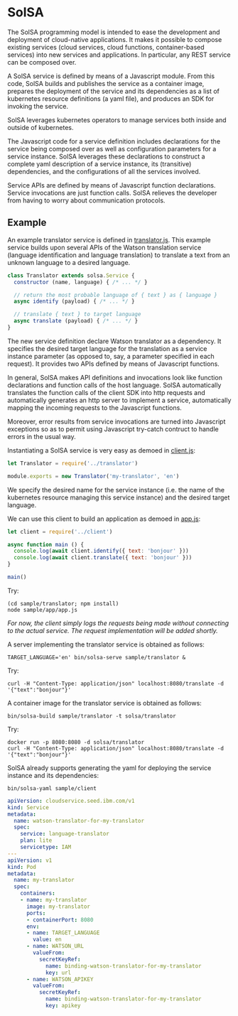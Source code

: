 # SolSA

The SolSA programming model is intended to ease the development and deployment
of cloud-native applications. It makes it possible to compose existing services
(cloud services, cloud functions, container-based services) into new services
and applications. In particular, any REST service can be composed over.

A SolSA service is defined by means of a Javascript module. From this code,
SolSA builds and publishes the service as a container image, prepares the
deployment of the service and its dependencies as a list of kubernetes resource
definitions (a yaml file), and produces an SDK for invoking the service.

SolSA leverages kubernetes operators to manage services both inside and outside
of kubernetes.

The Javascript code for a service definition includes declarations for the
service being composed over as well as configuration parameters for a service
instance. SolSA leverages these declarations to construct a complete yaml
description of a service instance, its (transitive) dependencies, and the
configurations of all the services involved.

Service APIs are defined by means of Javascript function declarations.
Service invocations are just function calls. SolSA relieves the developer
from having to worry about communication protocols.

## Example

An example translator service is defined in
[translator.js](sample/translator/translator.js). This example service builds
upon several APIs of the Watson translation service (language identification and
language translation) to translate a text from an unknown language to a desired
language.
```javascript
class Translator extends solsa.Service {
  constructor (name, language) { /* ... */ }

  // return the most probable language of { text } as { language }
  async identify (payload) { /* ... */ }

  // translate { text } to target language
  async translate (payload) { /* ... */ }
}
```
The new service definition declare Watson translator as a dependency. It
specifies the desired target language for the translation as a service instance
parameter (as opposed to, say, a parameter specified in each request). It
provides two APIs defined by means of Javascript functions.

In general, SolSA makes API definitions and invocations look like function
declarations and function calls of the host language. SolSA automatically
translates the function calls of the client SDK into http requests and
automatically generates an http server to implement a service, automatically
mapping the incoming requests to the Javascript functions.

Moreover, error results from service invocations are turned into Javascript
exceptions so as to permit using Javascript try-catch contruct to handle
errors in the usual way.

Instantiating a SolSA service is very easy as demoed in
[client.js](sample/client/client.js):
```javascript
let Translator = require('../translator')

module.exports = new Translator('my-translator', 'en')
```
We specify the desired name for the service instance (i.e. the name of the
kubernetes resource managing this service instance) and the desired target
language.

We can use this client to build an application as demoed in
[app.js](sample/app/app.js):
```javascript
let client = require('../client')

async function main () {
  console.log(await client.identify({ text: 'bonjour' }))
  console.log(await client.translate({ text: 'bonjour' }))
}

main()
```
Try:
```
(cd sample/translator; npm install)
node sample/app/app.js
```
_For now, the client simply logs the requests being made without connecting to
the actual service. The request implementation will be added shortly._

A server implementing the translator service is obtained as follows:
```
TARGET_LANGUAGE='en' bin/solsa-serve sample/translator &
```
Try:
```
curl -H "Content-Type: application/json" localhost:8080/translate -d '{"text":"bonjour"}'
```

A container image for the translator service is obtained as follows:
```
bin/solsa-build sample/translator -t solsa/translator
```
Try:
```
docker run -p 8080:8080 -d solsa/translator
curl -H "Content-Type: application/json" localhost:8080/translate -d '{"text":"bonjour"}'
```


SolSA already supports generating the yaml for deploying the service instance
and its dependencies:
```
bin/solsa-yaml sample/client
```
```yaml
apiVersion: cloudservice.seed.ibm.com/v1
kind: Service
metadata:
  name: watson-translator-for-my-translator
  spec:
    service: language-translator
    plan: lite
    servicetype: IAM
---
apiVersion: v1
kind: Pod
metadata:
  name: my-translator
  spec:
    containers:
    - name: my-translator
      image: my-translator
      ports:
      - containerPort: 8080
      env:
      - name: TARGET_LANGUAGE
        value: en
      - name: WATSON_URL
        valueFrom:
          secretKeyRef:
            name: binding-watson-translator-for-my-translator
            key: url
      - name: WATSON_APIKEY
        valueFrom:
          secretKeyRef:
            name: binding-watson-translator-for-my-translator
            key: apikey
```
